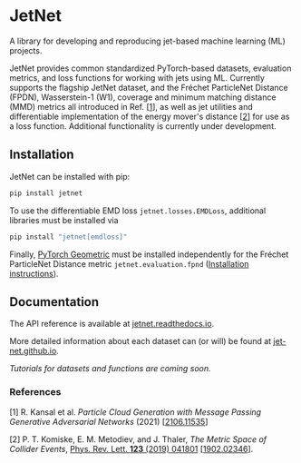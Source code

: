 # JetNet


A library for developing and reproducing jet-based machine learning (ML) projects.

JetNet provides common standardized PyTorch-based datasets, evaluation metrics, and loss functions for working with jets using ML. Currently supports the flagship JetNet dataset, and the Fréchet ParticleNet Distance (FPDN), Wasserstein-1 (W1), coverage and minimum matching distance (MMD) metrics all introduced in Ref. [[1](#References)], as well as jet utilities and differentiable implementation of the energy mover's distance [[2](#References)] for use as a loss function. Additional functionality is currently under development.


## Installation

JetNet can be installed with pip:

```bash
pip install jetnet
```

To use the differentiable EMD loss `jetnet.losses.EMDLoss`, additional libraries must be installed via

```bash
pip install "jetnet[emdloss]"
```

Finally, [PyTorch Geometric](https://github.com/pyg-team/pytorch_geometric) must be installed independently for the Fréchet ParticleNet Distance metric `jetnet.evaluation.fpnd` ([Installation instructions](https://github.com/pyg-team/pytorch_geometric#installation)).


## Documentation

The API reference is available at [jetnet.readthedocs.io](https://jetnet.readthedocs.io/en/latest/).

More detailed information about each dataset can (or will) be found at [jet-net.github.io](https://jet-net.github.io/).

*Tutorials for datasets and functions are coming soon.*


### References

[1] R. Kansal et al. *Particle Cloud Generation with Message Passing Generative Adversarial Networks* (2021) [[2106.11535](https://arxiv.org/abs/2106.11535)]

[2] P. T. Komiske, E. M. Metodiev, and J. Thaler, _The Metric Space of Collider Events_, [Phys. Rev. Lett. __123__ (2019) 041801](https://doi.org/10.1103/PhysRevLett.123.041801) [[1902.02346](https://arxiv.org/abs/1902.02346)].
